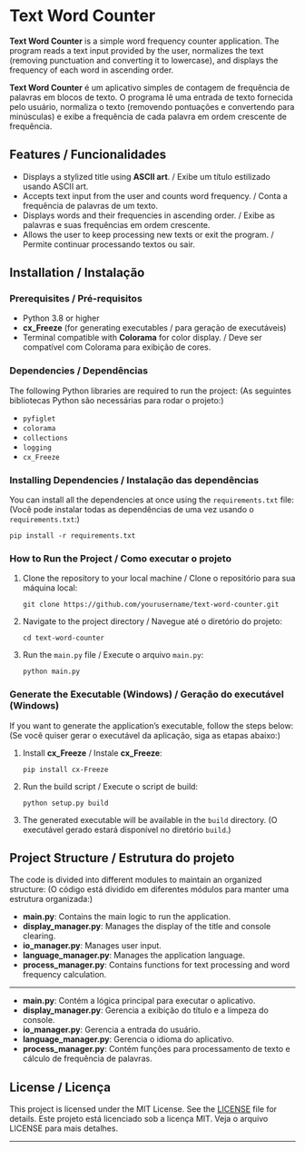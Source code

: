 # Text Word Counter

**Text Word Counter** is a simple word frequency counter application. The program reads a text input provided by the user, normalizes the text (removing punctuation and converting it to lowercase), and displays the frequency of each word in ascending order.

**Text Word Counter** é um aplicativo simples de contagem de frequência de palavras em blocos de texto. O programa lê uma entrada de texto fornecida pelo usuário, normaliza o texto (removendo pontuações e convertendo para minúsculas) e exibe a frequência de cada palavra em ordem crescente de frequência.

## Features / Funcionalidades
- Displays a stylized title using **ASCII art**. / Exibe um título estilizado usando ASCII art.
- Accepts text input from the user and counts word frequency. / Conta a frequência de palavras de um texto.
- Displays words and their frequencies in ascending order. / Exibe as palavras e suas frequências em ordem crescente.
- Allows the user to keep processing new texts or exit the program. / Permite continuar processando textos ou sair.

## Installation / Instalação

### Prerequisites / Pré-requisitos
- Python 3.8 or higher
- **cx_Freeze** (for generating executables / para geração de executáveis)
- Terminal compatible with **Colorama** for color display. / Deve ser compatível com Colorama para exibição de cores.

### Dependencies / Dependências
The following Python libraries are required to run the project:
(As seguintes bibliotecas Python são necessárias para rodar o projeto:)
- `pyfiglet`
- `colorama`
- `collections`
- `logging`
- `cx_Freeze`

### Installing Dependencies / Instalação das dependências
You can install all the dependencies at once using the `requirements.txt` file:
(Você pode instalar todas as dependências de uma vez usando o `requirements.txt`:)

`pip install -r requirements.txt`

### How to Run the Project / Como executar o projeto

1. Clone the repository to your local machine / Clone o repositório para sua máquina local:

   `git clone https://github.com/yourusername/text-word-counter.git`

2. Navigate to the project directory / Navegue até o diretório do projeto:

   `cd text-word-counter`

3. Run the `main.py` file / Execute o arquivo `main.py`:

   `python main.py`

### Generate the Executable (Windows) / Geração do executável (Windows)
If you want to generate the application’s executable, follow the steps below:
(Se você quiser gerar o executável da aplicação, siga as etapas abaixo:)

1. Install **cx_Freeze** / Instale **cx_Freeze**:
   
   `pip install cx-Freeze`

2. Run the build script / Execute o script de build:

   `python setup.py build`

3. The generated executable will be available in the `build` directory.
(O executável gerado estará disponível no diretório `build`.)

## Project Structure / Estrutura do projeto
The code is divided into different modules to maintain an organized structure:
(O código está dividido em diferentes módulos para manter uma estrutura organizada:)

- **main.py**: Contains the main logic to run the application.
- **display_manager.py**: Manages the display of the title and console clearing.
- **io_manager.py**: Manages user input.
- **language_manager.py**: Manages the application language.
- **process_manager.py**: Contains functions for text processing and word frequency calculation.
---
- **main.py**: Contém a lógica principal para executar o aplicativo.
- **display_manager.py**: Gerencia a exibição do título e a limpeza do console.
- **io_manager.py**: Gerencia a entrada do usuário.
- **language_manager.py**: Gerencia o idioma do aplicativo.
- **process_manager.py**: Contém funções para processamento de texto e cálculo de frequência de palavras.

## License / Licença

This project is licensed under the MIT License. See the [LICENSE](./LICENSE) file for details.
Este projeto está licenciado sob a licença MIT. Veja o arquivo LICENSE para mais detalhes.

---
